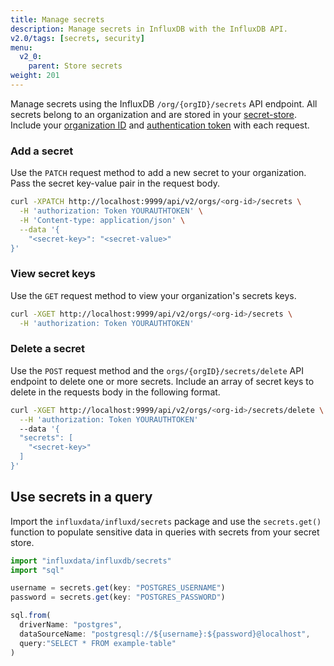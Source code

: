 ```yaml
---
title: Manage secrets
description: Manage secrets in InfluxDB with the InfluxDB API.
v2.0/tags: [secrets, security]
menu:
  v2_0:
    parent: Store secrets
weight: 201
---
```



Manage secrets using the InfluxDB `/org/{orgID}/secrets` API endpoint.
All secrets belong to an organization and are stored in your [secret-store](/v2.0/security/secrets/).
Include your [organization ID](/v2.0/organizations/view-orgs/#view-your-organization-id)
and [authentication token](/v2.0/security/tokens/view-tokens/) with each request.

### Add a secret
Use the `PATCH` request method to add a new secret to your organization.
Pass the secret key-value pair in the request body.

```sh
curl -XPATCH http://localhost:9999/api/v2/orgs/<org-id>/secrets \
  -H 'authorization: Token YOURAUTHTOKEN' \
  -H 'Content-type: application/json' \
  --data '{
	"<secret-key>": "<secret-value>"
}'
```

### View secret keys
Use the `GET` request method to view your organization's secrets keys.

```sh
curl -XGET http://localhost:9999/api/v2/orgs/<org-id>/secrets \
  -H 'authorization: Token YOURAUTHTOKEN'
```

### Delete a secret
Use the `POST` request method and the `orgs/{orgID}/secrets/delete` API endpoint
to delete one or more secrets.
Include an array of secret keys to delete in the requests body in the following format.

```bash
curl -XGET http://localhost:9999/api/v2/orgs/<org-id>/secrets/delete \
  --H 'authorization: Token YOURAUTHTOKEN'
  --data '{
  "secrets": [
    "<secret-key>"
  ]
}'
```

## Use secrets in a query
Import the `influxdata/influxd/secrets` package and use the `secrets.get()` function
to populate sensitive data in queries with secrets from your secret store.

```js
import "influxdata/influxdb/secrets"
import "sql"

username = secrets.get(key: "POSTGRES_USERNAME")
password = secrets.get(key: "POSTGRES_PASSWORD")

sql.from(
  driverName: "postgres",
  dataSourceName: "postgresql://${username}:${password}@localhost",
  query:"SELECT * FROM example-table"
)
```
